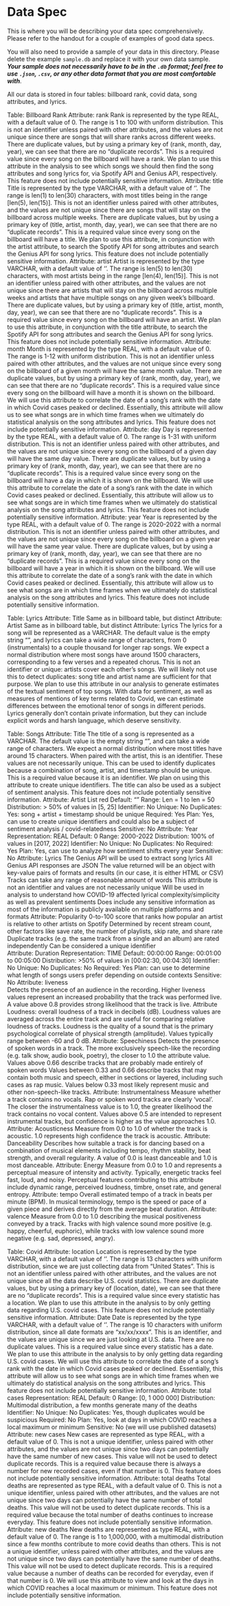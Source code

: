 # Data Spec

This is where you will be describing your data spec comprehensively. Please refer to the handout for a couple of examples of good data specs.

You will also need to provide a sample of your data in this directory. Please delete the example `sample.db` and replace it with your own data sample. **_Your sample does not necessarily have to be in the `.db` format; feel free to use `.json`, `.csv`, or any other data format that you are most comfortable with_**.

All our data is stored in four tables: billboard rank, covid data, song attributes, and lyrics.

Table: Billboard Rank
Attribute: rank
Rank is represented by the type REAL, with a default value of 0. The range is 1 to 100 with uniform distribution. This is not an identifier unless paired with other attributes, and the values are not unique since there are songs that will share ranks across different weeks. There are duplicate values, but by using a primary key of (rank, month, day, year), we can see that there are no “duplicate records”. This is a required value since every song on the billboard will have a rank. We plan to use this attribute in the analysis to see which songs we should then find the song attributes and song lyrics for, via Spotify API and Genius API, respectively. This feature does not include potentially sensitive information.
Attribute: title
Title is represented by the type VARCHAR, with a default value of ‘’. The range is len(1) to len(30) characters, with most titles being in the range [len(5), len(15)]. This is not an identifier unless paired with other attributes, and the values are not unique since there are songs that will stay on the billboard across multiple weeks. There are duplicate values, but by using a primary key of (title, artist, month, day, year), we can see that there are no “duplicate records”. This is a required value since every song on the billboard will have a title. We plan to use this attribute, in conjunction with the artist attribute, to search the Spotify API for song attributes and search the Genius API for song lyrics. This feature does not include potentially sensitive information.
Attribute: artist
Artist is represented by the type VARCHAR, with a default value of ‘’. The range is len(5) to len(30) characters, with most artists being in the range [len(4), len(15)]. This is not an identifier unless paired with other attributes, and the values are not unique since there are artists that will stay on the billboard across multiple weeks and artists that have multiple songs on any given week’s billboard. There are duplicate values, but by using a primary key of (title, artist, month, day, year), we can see that there are no “duplicate records”. This is a required value since every song on the billboard will have an artist. We plan to use this attribute, in conjunction with the title attribute, to search the Spotify API for song attributes and search the Genius API for song lyrics. This feature does not include potentially sensitive information.
Attribute: month
Month is represented by the type REAL, with a default value of 0. The range is 1-12 with uniform distribution. This is not an identifier unless paired with other attributes, and the values are not unique since every song on the billboard of a given month will have the same month value. There are duplicate values, but by using a primary key of (rank, month, day, year), we can see that there are no “duplicate records”. This is a required value since every song on the billboard will have a month it is shown on the billboard. We will use this attribute to correlate the date of a song’s rank with the date in which Covid cases peaked or declined. Essentially, this attribute will allow us to see what songs are in which time frames when we ultimately do statistical analysis on the song attributes and lyrics. This feature does not include potentially sensitive information.
Attribute: day
Day is represented by the type REAL, with a default value of 0. The range is 1-31 with uniform distribution. This is not an identifier unless paired with other attributes, and the values are not unique since every song on the billboard of a given day will have the same day value. There are duplicate values, but by using a primary key of (rank, month, day, year), we can see that there are no “duplicate records”. This is a required value since every song on the billboard will have a day in which it is shown on the billboard. We will use this attribute to correlate the date of a song’s rank with the date in which Covid cases peaked or declined. Essentially, this attribute will allow us to see what songs are in which time frames when we ultimately do statistical analysis on the song attributes and lyrics. This feature does not include potentially sensitive information.
Attribute: year
Year is represented by the type REAL, with a default value of 0. The range is 2020-2022 with a normal distribution. This is not an identifier unless paired with other attributes, and the values are not unique since every song on the billboard on a given year will have the same year value. There are duplicate values, but by using a primary key of (rank, month, day, year), we can see that there are no “duplicate records”. This is a required value since every song on the billboard will have a year in which it is shown on the billboard. We will use this attribute to correlate the date of a song’s rank with the date in which Covid cases peaked or declined. Essentially, this attribute will allow us to see what songs are in which time frames when we ultimately do statistical analysis on the song attributes and lyrics. This feature does not include potentially sensitive information.

Table: Lyrics
Attribute: Title
Same as in billboard table, but distinct
Attribute: Artist
Same as in billboard table, but distinct
Attribute: Lyrics
The lyrics for a song will be represented as a VARCHAR. The default value is the empty string “”, and lyrics can take a wide range of characters, from 0 (instrumentals) to a couple thousand for longer rap songs. We expect a normal distribution where most songs have around 1500 characters, corresponding to a few verses and a repeated chorus. This is not an identifier or unique: artists cover each other’s songs. We will likely not use this to detect duplicates: song title and artist name are sufficient for that purpose. We plan to use this attribute in our analysis to generate estimates of the textual sentiment of top songs. With data for sentiment, as well as measures of mentions of key terms related to Covid, we can estimate differences between the emotional tenor of songs in different periods. Lyrics generally don’t contain private information, but they can include explicit words and harsh language, which deserve sensitivity.

Table: Songs
Attribute: Title
The title of a song is represented as a VARCHAR. The default value is the empty string “”, and can take a wide range of characters. We expect a normal distribution where most titles have around 15 characters. When paired with the artist, this is an identifier. These values are not necessarily unique. This can be used to identify duplicates because a combination of song, artist, and timestamp should be unique. This is a required value because it is an identifier. We plan on using this attribute to create unique identifiers. The title can also be used as a subject of sentiment analysis. This feature does not include potentially sensitive information.
Attribute: Artist
List<String>
red Default: “”
Range: Len = 1 to len = 50
Distribution: > 50% of values in [5, 25]
Identifier: No
Unique: No
Duplicates: Yes: song + artist + timestamp should be unique
Required: Yes
Plan: Yes, can use to create unique identifiers and could also be a subject of sentiment analysis / covid-relatedness
Sensitive: No
Attribute: Year
Representation: REAL
Default: 0
Range: 2000-2022
Distribution: 100% of values in [2017, 2022]
Identifier: No
Unique: No
Duplicates: No
Required: Yes
Plan: Yes, can use to analyze how sentiment shifts every year
Sensitive: No
Attribute: Lyrics
The Genius API will be used to extract song lyrics
All Genius API responses are JSON
The value returned will be an object with key-value pairs of formats and results (in our case, it is either HTML or CSV)
Tracks can take any range of reasonable amount of words
This attribute is not an identifier and values are not necessarily unique
Will be used in analysis to understand how COVID-19 affected lyrical complexity/simplicity as well as prevalent sentiments
Does include any sensitive information as most of the information is publicly available on multiple platforms and formats
Attribute: Popularity
0-to-100 score that ranks how popular an artist is relative to other artists on Spotify
​​Determined by recent stream count, other factors like save rate, the number of playlists, skip rate, and share rate
Duplicate tracks (e.g. the same track from a single and an album) are rated independently
Can be considered a unique identifier  
Attribute: Duration
Representation: TIME
Default: 00:00:00
Range: 00:01:00 to 00:05:00
Distribution: >50% of values in [00:02:30, 00:04:30]
Identifier: No
Unique: No
Duplicates: No
Required: Yes
Plan: can use to determine what length of songs users prefer depending on outside contexts
Sensitive: No
Attribute: liveness  
Detects the presence of an audience in the recording.
Higher liveness values represent an increased probability that the track was performed live.
A value above 0.8 provides strong likelihood that the track is live.
Attribute Loudness:
overall loudness of a track in decibels (dB).
Loudness values are averaged across the entire track and are useful for comparing relative loudness of tracks.
Loudness is the quality of a sound that is the primary psychological correlate of physical strength (amplitude).
Values typically range between -60 and 0 dB.
Attribute: Speechiness
Detects the presence of spoken words in a track.
The more exclusively speech-like the recording (e.g. talk show, audio book, poetry), the closer to 1.0 the attribute value.
Values above 0.66 describe tracks that are probably made entirely of spoken words
Values between 0.33 and 0.66 describe tracks that may contain both music and speech, either in sections or layered, including such cases as rap music.
Values below 0.33 most likely represent music and other non-speech-like tracks.
Attribute: Instrumentalness
Measure whether a track contains no vocals.
Rap or spoken word tracks are clearly ‘vocal’.
The closer the instrumentalness value is to 1.0, the greater likelihood the track contains no vocal content.
Values above 0.5 are intended to represent instrumental tracks, but confidence is higher as the value approaches 1.0.
Attribute: Acousticness
Measure from 0.0 to 1.0 of whether the track is acoustic.
1.0 represents high confidence the track is acoustic.
Attribute: Danceability
Describes how suitable a track is for dancing based on a combination of musical elements including tempo, rhythm stability, beat strength, and overall regularity.
A value of 0.0 is least danceable and 1.0 is most danceable.
Attribute: Energy
Measure from 0.0 to 1.0 and represents a perceptual measure of intensity and activity.
Typically, energetic tracks feel fast, loud, and noisy.
Perceptual features contributing to this attribute include dynamic range, perceived loudness, timbre, onset rate, and general entropy.
Attribute: tempo
Overall estimated tempo of a track in beats per minute (BPM).
In musical terminology, tempo is the speed or pace of a given piece and derives directly from the average beat duration.
Attribute: valence
Measure from 0.0 to 1.0 describing the musical positiveness conveyed by a track.
Tracks with high valence sound more positive (e.g. happy, cheerful, euphoric), while tracks with low valence sound more negative (e.g. sad, depressed, angry).

Table: Covid
Attribute: location
Location is represented by the type VARCHAR, with a default value of ‘’. The range is 13 characters with uniform distribution, since we are just collecting data from “United States”. This is not an identifier unless paired with other attributes, and the values are not unique since all the data describe U.S. covid statistics. There are duplicate values, but by using a primary key of (location, date), we can see that there are no “duplicate records”. This is a required value since every statistic has a location. We plan to use this attribute in the analysis to by only getting data regarding U.S. covid cases. This feature does not include potentially sensitive information.
Attribute: Date
Date is represented by the type VARCHAR, with a default value of ‘’. The range is 10 characters with uniform distribution, since all date formats are “xx/xx/xxxx”. This is an identifier, and the values are unique since we are just looking at U.S. data. There are no duplicate values. This is a required value since every statistic has a date. We plan to use this attribute in the analysis to by only getting data regarding U.S. covid cases. We will use this attribute to correlate the date of a song’s rank with the date in which Covid cases peaked or declined. Essentially, this attribute will allow us to see what songs are in which time frames when we ultimately do statistical analysis on the song attributes and lyrics. This feature does not include potentially sensitive information.
Attribute: total cases
Representation: REAL
Default: 0
Range: [0, 1 000 000]
Distribution: Multimodal distribution, a few months generate many of the deaths
Identifier: No
Unique: No
Duplicates: Yes, though duplicates would be suspicious
Required: No
Plan: Yes, look at days in which COVID reaches a local maximum or minimum
Sensitive: No (we will use published datasets)
Attribute: new cases
New cases are represented as type REAL, with a default value of 0. This is not a unique identifier, unless paired with other attributes, and the values are not unique since two days can potentially have the same number of new cases. This value will not be used to detect duplicate records. This is a required value because there is always a number for new recorded cases, even if that number is 0. This feature does not include potentially sensitive information.
Attribute: total deaths
Total deaths are represented as type REAL, with a default value of 0. This is not a unique identifier, unless paired with other attributes, and the values are not unique since two days can potentially have the same number of total deaths. This value will not be used to detect duplicate records. This is a required value because the total number of deaths continues to increase everyday. This feature does not include potentially sensitive information.
Attribute: new deaths
New deaths are represented as type REAL, with a default value of 0. The range is 1 to 1,000,000, with a multimodal distribution since a few months contribute to more covid deaths than others. This is not a unique identifier, unless paired with other attributes, and the values are not unique since two days can potentially have the same number of deaths. This value will not be used to detect duplicate records. This is a required value because a number of deaths can be recorded for everyday, even if that number is 0. We will use this attribute to view and look at the days in which COVID reaches a local maximum or minimum. This feature does not include potentially sensitive information.
